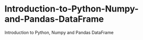 # Introduction-to-Python-Numpy-and-Pandas-DataFrame
Introduction to Python, Numpy and Pandas DataFrame
